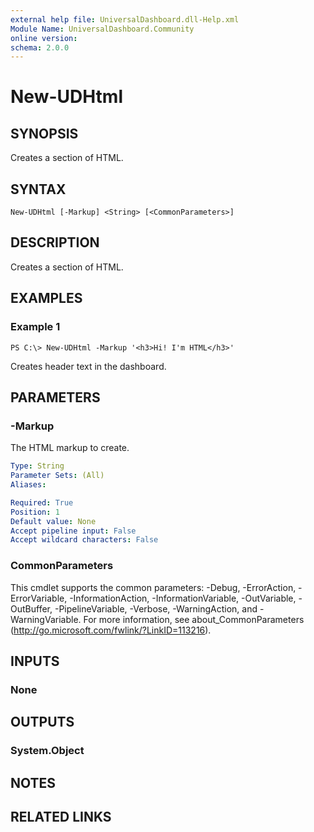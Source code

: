```yaml
---
external help file: UniversalDashboard.dll-Help.xml
Module Name: UniversalDashboard.Community
online version:
schema: 2.0.0
---
```


# New-UDHtml

## SYNOPSIS
Creates a section of HTML.

## SYNTAX

```
New-UDHtml [-Markup] <String> [<CommonParameters>]
```

## DESCRIPTION
Creates a section of HTML.

## EXAMPLES

### Example 1
```
PS C:\> New-UDHtml -Markup '<h3>Hi! I'm HTML</h3>'
```

Creates header text in the dashboard.

## PARAMETERS

### -Markup
The HTML markup to create.

```yaml
Type: String
Parameter Sets: (All)
Aliases:

Required: True
Position: 1
Default value: None
Accept pipeline input: False
Accept wildcard characters: False
```

### CommonParameters
This cmdlet supports the common parameters: -Debug, -ErrorAction, -ErrorVariable, -InformationAction, -InformationVariable, -OutVariable, -OutBuffer, -PipelineVariable, -Verbose, -WarningAction, and -WarningVariable. For more information, see about_CommonParameters (http://go.microsoft.com/fwlink/?LinkID=113216).

## INPUTS

### None

## OUTPUTS

### System.Object

## NOTES

## RELATED LINKS

